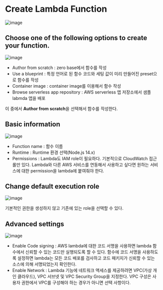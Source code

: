 # Create Lambda Function



![image](https://user-images.githubusercontent.com/92770273/143983074-c06b236e-eb2f-44b9-818e-affbf954dd6c.png)

## Choose one of the following options to create your function.

![image](https://user-images.githubusercontent.com/92770273/143983327-83046892-c354-42d7-a85b-a7e25e3b2e46.png)

* Author from scratch : zero base에서 함수를 작성
* Use a blueprint : 특정 언어로 된 함수 코드와 세팅 값이 미리 만들어진 preset으로 함수를 작성
* Container image : container image를 이용해서 함수 작성
* Browse serverless app repository : AWS serverless 앱 저장소에서 샘플 labmda 앱을 배포

이 중에서 **Author from scratch**을 선택해서 함수를 작성한다.

## Basic information

![image](https://user-images.githubusercontent.com/92770273/143987270-cbac7bfc-6434-43ae-8fe5-6b8d9d65cda2.png)

* Function name : 함수 이름
* Runtime : Runtime 환경 선택(Node.js 14.x)
* Permissions : Lambda도 IAM role이 필요하다. 기본적으로 CloudWatch 접근 롤만 있다. Lambda와 다른 AWS 서비스를 연동해서 사용하고 싶다면 원하는 서비스에 대한 permission을 lambda에 붙여줘야 한다.

## Change default execution role

![image](https://user-images.githubusercontent.com/92770273/143987465-b964e9b7-64ea-4b67-9de5-34d5445fb807.png)

기본적인 권한을 생성하지 않고 기존에 있는 role을 선택할 수 있다.

## Advanced settings

![image](https://user-images.githubusercontent.com/92770273/143987553-9c3631f4-045b-4f2f-b73c-6c03f4554f6c.png)

* Enable Code signing : AWS lambda에 대한 코드 서명을 사용하면 lambda 함수에서 신뢰할 수 있는 코드만 실행되도록 할 수 있다. 함수에 코드 서명을 사용하도록 설정하면 lambda는 모든 코드 배포를 검사하고 코드 패키지가 신뢰할 수 있는 소스에 의해 서명되었는지 확인한다.
* Enable Network : Lambda 기능에 네트워크 액세스를 제공하려면 VPC(가상 개인 클라우드), VPC 서브넷 및 VPC Security Group을 지정한다. VPC 구성은 사용자 권한에서 VPC를 구성해야 하는 경우가 아니면 선택 사항이다.
